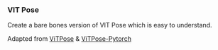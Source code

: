 ### VIT Pose

Create a bare bones version of VIT Pose which is easy to understand. 

Adapted from [ViTPose](https://github.com/ViTAE-Transformer/ViTPose) & [ViTPose-Pytorch](https://github.com/gpastal24/ViTPose-Pytorch)
